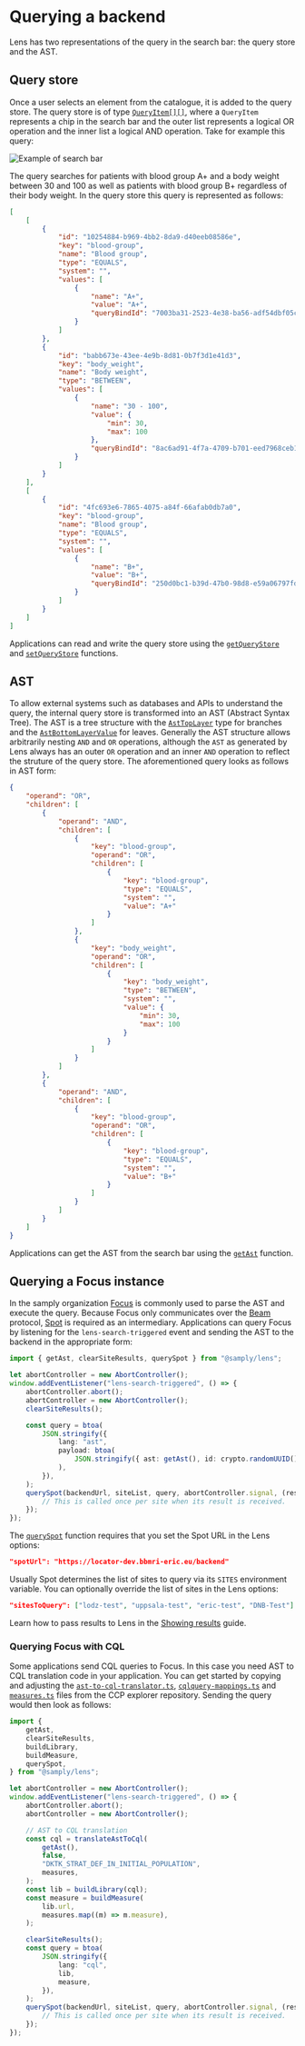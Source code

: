 # Querying a backend

Lens has two representations of the query in the search bar: the query store and the AST.

## Query store

Once a user selects an element from the catalogue, it is added to the query store. The query store is of type [`QueryItem[][]`](https://samply.github.io/lens/docs/types/QueryItem.html), where a `QueryItem` represents a chip in the search bar and the outer list represents a logical OR operation and the inner list a logical AND operation. Take for example this query:

![Example of search bar](pics/search-bar-example.png)

The query searches for patients with blood group A+ and a body weight between 30 and 100 as well as patients with blood group B+ regardless of their body weight. In the query store this query is represented as follows:

```json
[
    [
        {
            "id": "10254884-b969-4bb2-8da9-d40eeb08586e",
            "key": "blood-group",
            "name": "Blood group",
            "type": "EQUALS",
            "system": "",
            "values": [
                {
                    "name": "A+",
                    "value": "A+",
                    "queryBindId": "7003ba31-2523-4e38-ba56-adf54dbf05cb"
                }
            ]
        },
        {
            "id": "babb673e-43ee-4e9b-8d81-0b7f3d1e41d3",
            "key": "body_weight",
            "name": "Body weight",
            "type": "BETWEEN",
            "values": [
                {
                    "name": "30 - 100",
                    "value": {
                        "min": 30,
                        "max": 100
                    },
                    "queryBindId": "8ac6ad91-4f7a-4709-b701-eed7968ceb12"
                }
            ]
        }
    ],
    [
        {
            "id": "4fc693e6-7865-4075-a84f-66afab0db7a0",
            "key": "blood-group",
            "name": "Blood group",
            "type": "EQUALS",
            "system": "",
            "values": [
                {
                    "name": "B+",
                    "value": "B+",
                    "queryBindId": "250d0bc1-b39d-47b0-98d8-e59a06797fd2"
                }
            ]
        }
    ]
]
```

Applications can read and write the query store using the [`getQueryStore`](https://samply.github.io/lens/docs/functions/getQueryStore.html) and [`setQueryStore`](https://samply.github.io/lens/docs/functions/setQueryStore.html) functions.

## AST

To allow external systems such as databases and APIs to understand the query, the internal query store is transformed into an AST (Abstract Syntax Tree). The AST is a tree structure with the [`AstTopLayer`](https://samply.github.io/lens/docs/types/AstTopLayer.html) type for branches and the [`AstBottomLayerValue`](https://samply.github.io/lens/docs/types/AstBottomLayerValue.html) for leaves. Generally the AST structure allows arbitrarily nesting `AND` and `OR` operations, although the `AST` as generated by Lens always has an outer `OR` operation and an inner `AND` operation to reflect the struture of the query store. The aforementioned query looks as follows in AST form:

```json
{
    "operand": "OR",
    "children": [
        {
            "operand": "AND",
            "children": [
                {
                    "key": "blood-group",
                    "operand": "OR",
                    "children": [
                        {
                            "key": "blood-group",
                            "type": "EQUALS",
                            "system": "",
                            "value": "A+"
                        }
                    ]
                },
                {
                    "key": "body_weight",
                    "operand": "OR",
                    "children": [
                        {
                            "key": "body_weight",
                            "type": "BETWEEN",
                            "system": "",
                            "value": {
                                "min": 30,
                                "max": 100
                            }
                        }
                    ]
                }
            ]
        },
        {
            "operand": "AND",
            "children": [
                {
                    "key": "blood-group",
                    "operand": "OR",
                    "children": [
                        {
                            "key": "blood-group",
                            "type": "EQUALS",
                            "system": "",
                            "value": "B+"
                        }
                    ]
                }
            ]
        }
    ]
}
```

Applications can get the AST from the search bar using the [`getAst`](https://samply.github.io/lens/docs/functions/getAst.html) function.

## Querying a Focus instance

In the samply organization [Focus](https://github.com/samply/focus) is commonly used to parse the AST and execute the query. Because Focus only communicates over the [Beam](https://github.com/samply/beam) protocol, [Spot](https://github.com/samply/spot) is required as an intermediary. Applications can query Focus by listening for the `lens-search-triggered` event and sending the AST to the backend in the appropriate form:

```ts
import { getAst, clearSiteResults, querySpot } from "@samply/lens";

let abortController = new AbortController();
window.addEventListener("lens-search-triggered", () => {
    abortController.abort();
    abortController = new AbortController();
    clearSiteResults();

    const query = btoa(
        JSON.stringify({
            lang: "ast",
            payload: btoa(
                JSON.stringify({ ast: getAst(), id: crypto.randomUUID() }),
            ),
        }),
    );
    querySpot(backendUrl, siteList, query, abortController.signal, (result) => {
        // This is called once per site when its result is received.
    });
});
```

The [`querySpot`](https://samply.github.io/lens/docs/functions/querySpot.html) function requires that you set the Spot URL in the Lens options:

```json
"spotUrl": "https://locator-dev.bbmri-eric.eu/backend"
```

Usually Spot determines the list of sites to query via its `SITES` environment variable. You can optionally override the list of sites in the Lens options:

```json
"sitesToQuery": ["lodz-test", "uppsala-test", "eric-test", "DNB-Test"]
```

Learn how to pass results to Lens in the [Showing results](./results.md) guide.

### Querying Focus with CQL

Some applications send CQL queries to Focus. In this case you need AST to CQL translation code in your application. You can get started by copying and adjusting the [`ast-to-cql-translator.ts`](https://github.com/samply/ccp-explorer/blob/main/src/lib/ast-to-cql-translator.ts), [`cqlquery-mappings.ts`](https://github.com/samply/ccp-explorer/blob/main/src/lib/cqlquery-mappings.ts) and [`measures.ts`](https://github.com/samply/ccp-explorer/blob/main/src/lib/measures.ts) files from the CCP explorer repository. Sending the query would then look as follows:

```ts
import {
    getAst,
    clearSiteResults,
    buildLibrary,
    buildMeasure,
    querySpot,
} from "@samply/lens";

let abortController = new AbortController();
window.addEventListener("lens-search-triggered", () => {
    abortController.abort();
    abortController = new AbortController();

    // AST to CQL translation
    const cql = translateAstToCql(
        getAst(),
        false,
        "DKTK_STRAT_DEF_IN_INITIAL_POPULATION",
        measures,
    );
    const lib = buildLibrary(cql);
    const measure = buildMeasure(
        lib.url,
        measures.map((m) => m.measure),
    );

    clearSiteResults();
    const query = btoa(
        JSON.stringify({
            lang: "cql",
            lib,
            measure,
        }),
    );
    querySpot(backendUrl, siteList, query, abortController.signal, (result) => {
        // This is called once per site when its result is received.
    });
});
```

